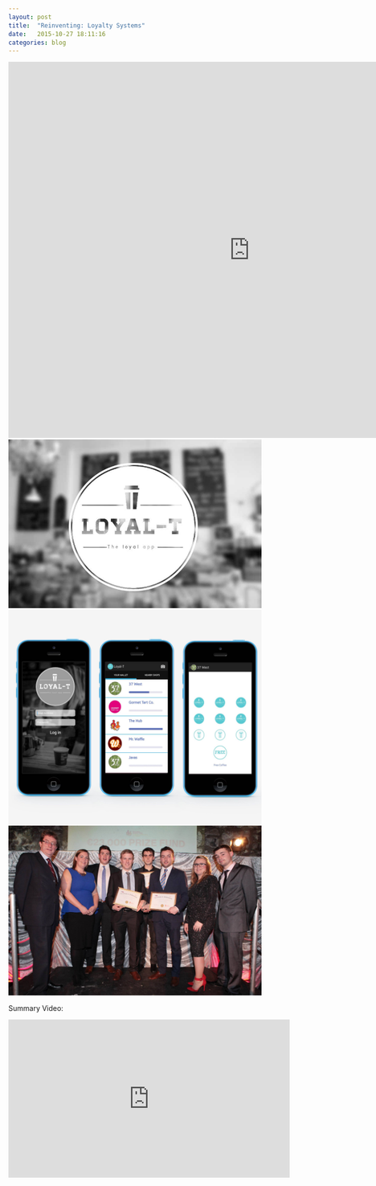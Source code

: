 ```yaml
---
layout: post
title:  "Reinventing: Loyalty Systems"
date:   2015-10-27 18:11:16
categories: blog
---
```



<div class="honeycombpic">
<iframe src="https://docs.google.com/presentation/d/e/2PACX-1vRV7VxcxIvOYl0kK1NIZaETLU-xubmhBSL7VAvz-HXUwJWxFOIM2O4V4kKXeE5syP7_B3eMianBfvE3/embed?start=false&loop=false&delayms=3000" frameborder="0" width="960" height="749" allowfullscreen="true" mozallowfullscreen="true" webkitallowfullscreen="true"></iframe>
</div>

<div class="honeycombpic">
<img src="https://raw.githubusercontent.com/bawn92/bawn92.github.io/master/assets/img/loyal-t.jpg"/>
</div>

<div class="honeycombpic">
<img src="https://raw.githubusercontent.com/bawn92/bawn92.github.io/master/assets/img/loyal-t-mobile.jpg"/>
</div>

<div class="honeycombpic">
<img src="https://raw.githubusercontent.com/bawn92/bawn92.github.io/master/assets/img/loyal-t-win.jpg"/>
</div>

Summary Video:

<div class="honeycombpic">
<iframe width="560" height="315" src="https://www.youtube.com/embed/GvuPsLVoun4" frameborder="0" allow="accelerometer; autoplay; clipboard-write; encrypted-media; gyroscope; picture-in-picture" allowfullscreen></iframe>
</div>
